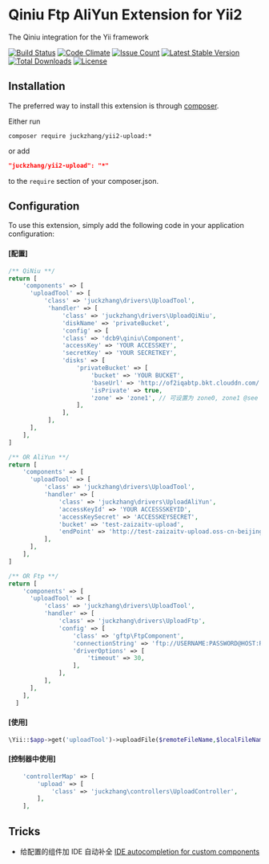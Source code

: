 Qiniu Ftp AliYun Extension for Yii2
=================

The Qiniu integration for the Yii framework

[![Build Status](https://travis-ci.org/juckzhang/yii2-upload.svg)](https://travis-ci.org/juckzhang/yii2-upload)
[![Code Climate](https://codeclimate.com/github/juckzhang/yii2-upload/badges/gpa.svg)](https://codeclimate.com/github/juckzhang/yii2-upload)
[![Issue Count](https://codeclimate.com/github/juckzhang/yii2-upload/badges/issue_count.svg)](https://codeclimate.com/github/juckzhang/yii2-upload)
[![Latest Stable Version](https://poser.pugx.org/juckzhang/yii2-upload/version)](https://packagist.org/packages/juckzhang/yii2-upload)
[![Total Downloads](https://poser.pugx.org/juckzhang/yii2-upload/downloads)](https://packagist.org/packages/juckzhang/yii2-upload)
[![License](https://poser.pugx.org/juckzhang/yii2-upload/license)](https://packagist.org/packages/juckzhang/yii2-upload)

Installation
--------------------

The preferred way to install this extension is through [composer](http://getcomposer.org/download/).

Either run

```
composer require juckzhang/yii2-upload:*
```

or add

```json
"juckzhang/yii2-upload": "*"
```

to the `require` section of your composer.json.


Configuration
--------------------

To use this extension, simply add the following code in your application configuration:

#### [配置]
```php
/** QiNiu **/
return [
    'components' => [
      'uploadTool' => [
          'class' => 'juckzhang\drivers\UploadTool',
           'handler' => [
               'class' => 'juckzhang\drivers\UploadQiNiu',
               'diskName' => 'privateBucket',
               'config' => [
               'class' => 'dcb9\qiniu\Component',
               'accessKey' => 'YOUR ACCESSKEY',
               'secretKey' => 'YOUR SECRETKEY',
               'disks' => [
                   'privateBucket' => [
                       'bucket' => 'YOUR BUCKET',
                       'baseUrl' => 'http://of2iqabtp.bkt.clouddn.com/',
                       'isPrivate' => true,
                       'zone' => 'zone1', // 可设置为 zone0, zone1 @see \Qiniu\Zone
                   ],
               ],
           ],
      ],
    ],
]

/** OR AliYun **/
return [
    'components' => [
      'uploadTool' => [
          'class' => 'juckzhang\drivers\UploadTool',
          'handler' => [
              'class' => 'juckzhang\drivers\UploadAliYun',
              'accessKeyId' => 'YOUR ACCESSSKEYID',
              'accessKeySecret' => 'ACCESSKEYSECRET',
              'bucket' => 'test-zaizaitv-upload',
              'endPoint' => 'http://test-zaizaitv-upload.oss-cn-beijing.aliyuncs.com',
          ],
      ],
    ],
]

/** OR Ftp **/
return [
    'components' => [
      'uploadTool' => [
          'class' => 'juckzhang\drivers\UploadTool',
          'handler' => [
              'class' => 'juckzhang\drivers\UploadFtp',
              'config' => [
                  'class' => 'gftp\FtpComponent',
                  'connectionString' => 'ftp://USERNAME:PASSWORD@HOST:PORT',
                  'driverOptions' => [
                      'timeout' => 30,
                  ],
              ],
          ],
      ],
    ],
  ]

```

#### [使用]
```php
\Yii::$app->get('uploadTool')->uploadFile($remoteFileName,$localFileName);
```

#### [控制器中使用]
```php
    'controllerMap' => [
        'upload' => [
            'class' => 'juckzhang\controllers\UploadController',
        ],
    ],
```

Tricks
--------------------

* 给配置的组件加 IDE 自动补全 [IDE autocompletion for custom components](https://github.com/samdark/yii2-cookbook/blob/master/book/ide-autocompletion.md)
